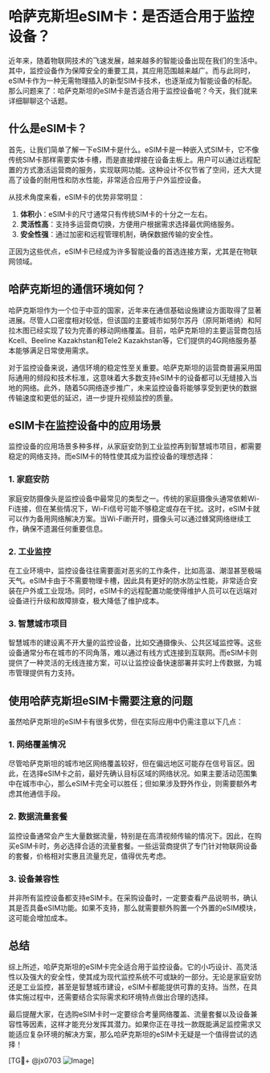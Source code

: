 # 哈萨克斯坦eSIM卡：是否适合用于监控设备？

近年来，随着物联网技术的飞速发展，越来越多的智能设备出现在我们的生活中。其中，监控设备作为保障安全的重要工具，其应用范围越来越广。而与此同时，eSIM卡作为一种无需物理插入的新型SIM卡技术，也逐渐成为智能设备的标配。那么问题来了：哈萨克斯坦的eSIM卡是否适合用于监控设备呢？今天，我们就来详细聊聊这个话题。

## 什么是eSIM卡？

首先，让我们简单了解一下eSIM卡是什么。eSIM卡是一种嵌入式SIM卡，它不像传统SIM卡那样需要实体卡槽，而是直接焊接在设备主板上。用户可以通过远程配置的方式激活运营商的服务，实现联网功能。这种设计不仅节省了空间，还大大提高了设备的耐用性和防水性能，非常适合应用于户外监控设备。

从技术角度来看，eSIM卡的优势非常明显：
1. **体积小**：eSIM卡的尺寸通常只有传统SIM卡的十分之一左右。
2. **灵活性高**：支持多运营商切换，方便用户根据需求选择最优网络服务。
3. **安全性强**：通过加密和远程管理机制，确保数据传输的安全性。

正因为这些优点，eSIM卡已经成为许多智能设备的首选连接方案，尤其是在物联网领域。

## 哈萨克斯坦的通信环境如何？

哈萨克斯坦作为一个位于中亚的国家，近年来在通信基础设施建设方面取得了显著进展。尽管人口密度相对较低，但该国的主要城市如努尔苏丹（原阿斯塔纳）和阿拉木图已经实现了较为完善的移动网络覆盖。目前，哈萨克斯坦的主要运营商包括Kcell、Beeline Kazakhstan和Tele2 Kazakhstan等，它们提供的4G网络服务基本能够满足日常使用需求。

对于监控设备来说，通信环境的稳定性至关重要。哈萨克斯坦的运营商普遍采用国际通用的频段和技术标准，这意味着大多数支持eSIM卡的设备都可以无缝接入当地的网络。此外，随着5G网络逐步推广，未来监控设备将能够享受到更快的数据传输速度和更低的延迟，进一步提升视频监控的质量。

## eSIM卡在监控设备中的应用场景

监控设备的应用场景多种多样，从家庭安防到工业监控再到智慧城市项目，都需要稳定的网络支持。而eSIM卡的特性使其成为监控设备的理想选择：

### 1. 家庭安防

家庭安防摄像头是监控设备中最常见的类型之一。传统的家庭摄像头通常依赖Wi-Fi连接，但在某些情况下，Wi-Fi信号可能不够稳定或存在干扰。这时，eSIM卡就可以作为备用网络解决方案。当Wi-Fi断开时，摄像头可以通过蜂窝网络继续工作，确保不遗漏任何重要信息。

### 2. 工业监控

在工业环境中，监控设备往往需要面对恶劣的工作条件，比如高温、潮湿甚至极端天气。eSIM卡由于不需要物理卡槽，因此具有更好的防水防尘性能，非常适合安装在户外或工业现场。同时，eSIM卡的远程配置功能使得维护人员可以在远端对设备进行升级和故障排查，极大降低了维护成本。

### 3. 智慧城市项目

智慧城市的建设离不开大量的监控设备，比如交通摄像头、公共区域监控等。这些设备通常分布在城市的不同角落，难以通过有线方式连接到互联网。而eSIM卡则提供了一种灵活的无线连接方案，可以让监控设备快速部署并实时上传数据，为城市管理提供有力支持。

## 使用哈萨克斯坦eSIM卡需要注意的问题

虽然哈萨克斯坦的eSIM卡有很多优势，但在实际应用中仍需注意以下几点：

### 1. 网络覆盖情况

尽管哈萨克斯坦的城市地区网络覆盖较好，但在偏远地区可能存在信号盲区。因此，在选择eSIM卡之前，最好先确认目标区域的网络状况。如果主要活动范围集中在城市中心，那么eSIM卡完全可以胜任；但如果涉及野外作业，则需要额外考虑其他通信手段。

### 2. 数据流量套餐

监控设备通常会产生大量数据流量，特别是在高清视频传输的情况下。因此，在购买eSIM卡时，务必选择合适的流量套餐。一些运营商提供了专门针对物联网设备的套餐，价格相对实惠且流量充足，值得优先考虑。

### 3. 设备兼容性

并非所有监控设备都支持eSIM卡。在采购设备时，一定要查看产品说明书，确认其是否具备eSIM功能。如果不支持，那么就需要额外购置一个外置的eSIM模块，这可能会增加成本。

## 总结

综上所述，哈萨克斯坦的eSIM卡完全适合用于监控设备。它的小巧设计、高灵活性以及强大的安全性，使其成为现代监控系统不可或缺的一部分。无论是家庭安防还是工业监控，甚至是智慧城市建设，eSIM卡都能提供可靠的支持。当然，在具体实施过程中，还需要结合实际需求和环境特点做出合理的选择。

最后提醒大家，在选购eSIM卡时一定要综合考量网络覆盖、流量套餐以及设备兼容性等因素，这样才能充分发挥其潜力。如果你正在寻找一款既能满足监控需求又能适应复杂环境的解决方案，那么哈萨克斯坦的eSIM卡无疑是一个值得尝试的选择！

[TG💪+ @jx0703 ![Image](https://github.com/user-attachments/assets/dbca1d08-cadb-493c-b0ec-ad6f7a83f270)]